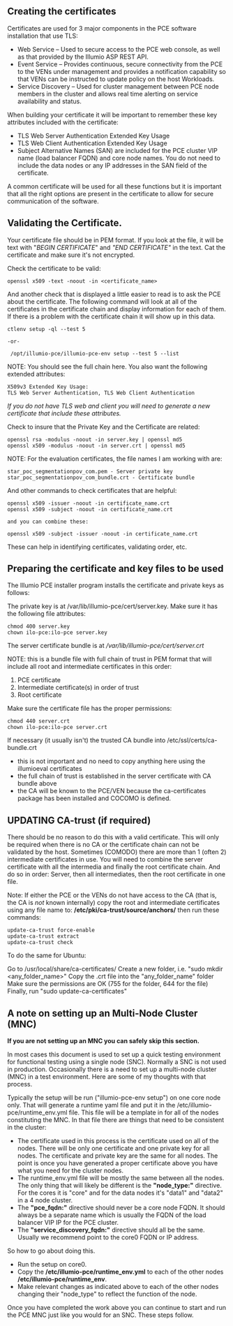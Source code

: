 ## Creating the certificates

Certificates are used for 3 major components in the PCE software installation that use TLS:
- Web Service – Used to secure access to the PCE web console, as well as that provided by the Illumio ASP REST API.
- Event Service – Provides continuous, secure connectivity from the PCE to the VENs under management and provides a notification capability so that VENs can be instructed to update policy on the host Workloads.
- Service Discovery – Used for cluster management between PCE node members in the cluster and allows real time alerting on service availability and status.

When building your certificate it will be important to remember these key attributes included with the certificate:

- TLS Web Server Authentication Extended Key Usage
- TLS Web Client Authentication Extended Key Usage
- Subject Alternative Names (SAN) are included for the PCE cluster VIP name (load balancer FQDN) and core node names. You do not need to include the data nodes or any IP addresses in the SAN field of the certificate.

A common certificate will be used for all these functions but it is important that all the right options are present in the certificate to allow for secure communication of the software.

## Validating the Certificate.

Your certificate file should be in PEM format. If you look at the file, it will be text with "_BEGIN CERTIFICATE_" and _"END CERTIFICATE"_ in the text. Cat the certificate and make sure it's not encrypted.

Check the certificate to be valid:
```
openssl x509 -text -noout -in <certificate_name>
```
And another check that is displayed a little easier to read is to ask the PCE about the certificate. The following command will look at all of the certificates in the certificate chain and display information for each of them. If there is a problem with the certificate chain it will show up in this data.

```
ctlenv setup -ql --test 5

-or-

 /opt/illumio-pce/illumio-pce-env setup --test 5 --list
```

NOTE: You should see the full chain here. You also want the following extended attributes:
```
X509v3 Extended Key Usage:
TLS Web Server Authentication, TLS Web Client Authentication
```
*If you do not have TLS web and client you will need to generate a new certificate that include these attributes.*

Check to insure that the Private Key and the Certificate are related:
```
openssl rsa -modulus -noout -in server.key | openssl md5
openssl x509 -modulus -noout -in server.crt | openssl md5
```

NOTE: For the evaluation certificates, the file names I am working with are:
```
star_poc_segmentationpov_com.pem - Server private key
star_poc_segmentationpov_com_bundle.crt - Certificate bundle
```

And other commands to check certificates that are helpful:

```
openssl x509 -issuer -noout -in certificate_name.crt
openssl x509 -subject -noout -in certificate_name.crt

and you can combine these:

openssl x509 -subject -issuer -noout -in certificate_name.crt
```

These can help in identifying certificates, validating order, etc.

## Preparing the certificate and key files to be used

The Illumio PCE installer program installs the certificate and private keys as follows:

The private key is at /var/lib/illumio-pce/cert/server.key. Make sure it has the following file attributes:
```
chmod 400 server.key
chown ilo-pce:ilo-pce server.key
```

The server certificate bundle is at */var/lib/illumio-pce/cert/server.crt*

NOTE: this is a bundle file with full chain of trust in PEM format that will include all root and intermediate certificates in this order:

1. PCE certificate
2. Intermediate certificate(s) in order of trust
3. Root certificate

Make sure the certificate file has the proper permissions:
```
chmod 440 server.crt
chown ilo-pce:ilo-pce server.crt
```

If necessary (it usually isn't) the trusted CA bundle into /etc/ssl/certs/ca-bundle.crt
- this is not important and no need to copy anything here using the illumioeval certificates
- the full chain of trust is established in the server certificate with CA bundle above
- the CA will be known to the PCE/VEN because the ca-certificates package has been installed and COCOMO is defined.

##  UPDATING CA-trust (if required)

There should be no reason to do this with a valid certificate. This will only be required when there is no CA or the certificate chain can not be validated by the host. Sometimes (COMODO) there are more than 1 (often 2) intermediate certificates in use. You will need to combine the server certificate with all the intermedia and finally the root certificate chain. And do so in order: Server, then all intermediates, then the root certificate in one file.

Note: If either the PCE or the VENs do not have access to the CA (that is, the CA is *not* known internally) copy the root and intermediate certificates using any file name to: **/etc/pki/ca-trust/source/anchors/** then run these commands:
```
update-ca-trust force-enable
update-ca-trust extract
update-ca-trust check
```

To do the same for Ubuntu:

Go to /usr/local/share/ca-certificates/
Create a new folder, i.e. "sudo mkdir <any_folder_name>"
Copy the .crt file into the "any_folder_name" folder
Make sure the permissions are OK (755 for the folder, 644 for the file)
Finally, run "sudo update-ca-certificates"

## A note on setting up an Multi-Node Cluster (MNC)

**If you are not setting up an MNC you can safely skip this section.**

In most cases this document is used to set up a quick testing environment for functional testing using a single node (SNC). Normally a SNC is not used in production. Occasionally there is a need to set up a multi-node cluster (MNC) in a test environment. Here are some of my thoughts with that process.

Typically the setup will be run ("illumio-pce-env setup") on one core node only. That will generate a runtime yaml file and put it in the /etc/illumio-pce/runtime_env.yml file. This file will be a template in for all of the nodes constituting the MNC. In that file there are things that need to be consistent in the cluster:

* The certificate used in this process is the certificate used on all of the nodes. There will be only one certificate and one private key for all nodes. The certificate and private key are the same for all nodes. The point is once you have generated a proper certificate above you have what you need for the cluster nodes.
* The runtime_env.yml file will be mostly the same between all the nodes. The only thing that will likely be different is the **"node_type:"** directive. For the cores it is "core" and for the data nodes it's "data1" and "data2" in a 4 node cluster.
* The **"pce_fqdn:"** directive should never be a core node FQDN. It should always be a separate name which is usually the FQDN of the load balancer VIP IP for the PCE cluster.
* The **"service_discovery_fqdn:"** directive should all be the same. Usually we recommend point to the core0 FQDN or IP address.

So how to go about doing this.

* Run the setup on core0.
* Copy the **/etc/illumio-pce/runtime_env.yml** to each of the other nodes **/etc/illumio-pce/runtime_env**.
* Make relevant changes as indicated above to each of the other nodes changing their "node_type" to reflect the function of the node.

Once you have completed the work above you can continue to start and run the PCE MNC just like you would for an SNC. These steps follow.